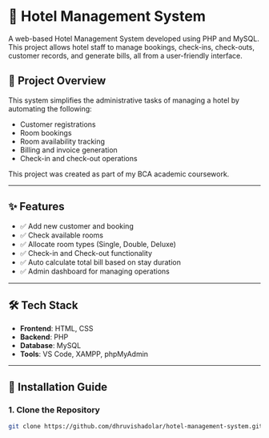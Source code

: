 # 🏨 Hotel Management System

A web-based Hotel Management System developed using PHP and MySQL. This project allows hotel staff to manage bookings, check-ins, check-outs, customer records, and generate bills, all from a user-friendly interface.

## 📌 Project Overview

This system simplifies the administrative tasks of managing a hotel by automating the following:
- Customer registrations
- Room bookings
- Room availability tracking
- Billing and invoice generation
- Check-in and check-out operations

This project was created as part of my BCA academic coursework.

---

## ✨ Features

- ✅ Add new customer and booking
- ✅ Check available rooms
- ✅ Allocate room types (Single, Double, Deluxe)
- ✅ Check-in and Check-out functionality
- ✅ Auto calculate total bill based on stay duration
- ✅ Admin dashboard for managing operations

---

## 🛠 Tech Stack

- **Frontend**: HTML, CSS
- **Backend**: PHP
- **Database**: MySQL
- **Tools**: VS Code, XAMPP, phpMyAdmin

---

## 🚀 Installation Guide

### 1. Clone the Repository
```bash
git clone https://github.com/dhruvishadolar/hotel-management-system.git
